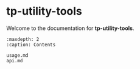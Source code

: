 # tp-utility-tools

Welcome to the documentation for **tp-utility-tools**.

```{toctree}
:maxdepth: 2
:caption: Contents

usage.md
api.md